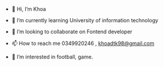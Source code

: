 - 👋 Hi, I’m Khoa

- 🌱 I’m currently learning University of information technology

- 💞️ I’m looking to collaborate on Fontend developer

- 📫 How to reach me 0349920246 , khoadtk98@gmail.com

- 👀 I’m interested in football, game.  

<!---
khoadtk/khoadtk is a ✨ special ✨ repository because its `README.md` (this file) appears on your GitHub profile.
You can click the Preview link to take a look at your changes.
--->
